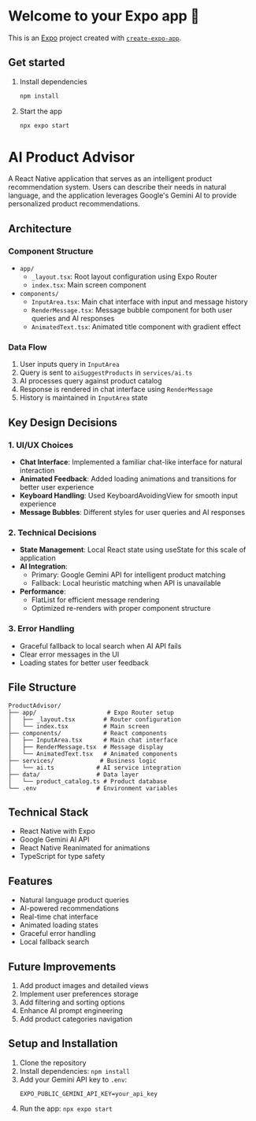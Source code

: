 # Welcome to your Expo app 👋

This is an [Expo](https://expo.dev) project created with [`create-expo-app`](https://www.npmjs.com/package/create-expo-app).

## Get started

1. Install dependencies

   ```bash
   npm install
   ```

2. Start the app

   ```bash
   npx expo start
   ```

# AI Product Advisor

A React Native application that serves as an intelligent product recommendation system. Users can describe their needs in natural language, and the application leverages Google's Gemini AI to provide personalized product recommendations.

## Architecture

### Component Structure

- `app/`
  - `_layout.tsx`: Root layout configuration using Expo Router
  - `index.tsx`: Main screen component
- `components/`
  - `InputArea.tsx`: Main chat interface with input and message history
  - `RenderMessage.tsx`: Message bubble component for both user queries and AI responses
  - `AnimatedText.tsx`: Animated title component with gradient effect

### Data Flow

1. User inputs query in `InputArea`
2. Query is sent to `aiSuggestProducts` in `services/ai.ts`
3. AI processes query against product catalog
4. Response is rendered in chat interface using `RenderMessage`
5. History is maintained in `InputArea` state

## Key Design Decisions

### 1. UI/UX Choices

- **Chat Interface**: Implemented a familiar chat-like interface for natural interaction
- **Animated Feedback**: Added loading animations and transitions for better user experience
- **Keyboard Handling**: Used KeyboardAvoidingView for smooth input experience
- **Message Bubbles**: Different styles for user queries and AI responses

### 2. Technical Decisions

- **State Management**: Local React state using useState for this scale of application
- **AI Integration**:
  - Primary: Google Gemini API for intelligent product matching
  - Fallback: Local heuristic matching when API is unavailable
- **Performance**:
  - FlatList for efficient message rendering
  - Optimized re-renders with proper component structure

### 3. Error Handling

- Graceful fallback to local search when AI API fails
- Clear error messages in the UI
- Loading states for better user feedback

## File Structure

```
ProductAdvisor/
├── app/                    # Expo Router setup
│   ├── _layout.tsx        # Router configuration
│   └── index.tsx          # Main screen
├── components/            # React components
│   ├── InputArea.tsx      # Main chat interface
│   ├── RenderMessage.tsx  # Message display
│   └── AnimatedText.tsx   # Animated components
├── services/             # Business logic
│   └── ai.ts            # AI service integration
├── data/                # Data layer
│   └── product_catalog.ts # Product database
└── .env                 # Environment variables
```

## Technical Stack

- React Native with Expo
- Google Gemini AI API
- React Native Reanimated for animations
- TypeScript for type safety

## Features

- Natural language product queries
- AI-powered recommendations
- Real-time chat interface
- Animated loading states
- Graceful error handling
- Local fallback search

## Future Improvements

1. Add product images and detailed views
2. Implement user preferences storage
3. Add filtering and sorting options
4. Enhance AI prompt engineering
5. Add product categories navigation

## Setup and Installation

1. Clone the repository
2. Install dependencies: `npm install`
3. Add your Gemini API key to `.env`:
   ```
   EXPO_PUBLIC_GEMINI_API_KEY=your_api_key
   ```
4. Run the app: `npx expo start`

